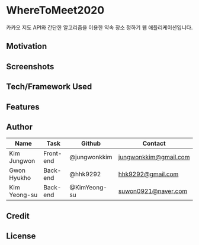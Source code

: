 # WhereToMeet2020 

카카오 지도 API와 간단한 알고리즘을 이용한 약속 장소 정하기 웹 애플리케이션입니다. 



## Motivation





## Screenshots



## Tech/Framework Used



## Features





## Author

| Name         | Task      | Github       | Contact               |
| ------------ | --------- | ------------ | --------------------- |
| Kim Jungwon  | Front-end | @jungwonkkim | jungwonkkim@gmail.com |
| Gwon Hyukho  | Back-end  | @hhk9292     | hhk9292@gmail.com     |
| Kim Yeong-su | Back-end  | @KimYeong-su | suwon0921@naver.com   |





## Credit





## License

